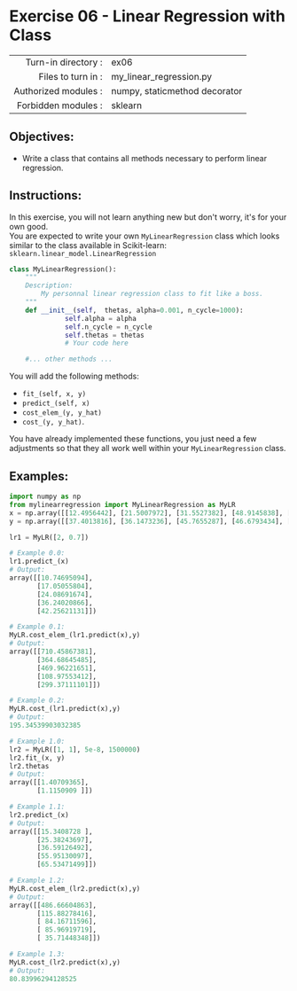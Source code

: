 # Exercise 06 - Linear Regression with Class

|                         |                                |
| -----------------------:| ------------------------------ |
|   Turn-in directory :   |  ex06                          |
|   Files to turn in :    |  my_linear_regression.py       |
|   Authorized modules :  |  numpy, staticmethod decorator |
|   Forbidden modules :   |  sklearn                       |

## Objectives: 
* Write a class that contains all methods necessary to perform linear regression.

## Instructions:
In this exercise, you will not learn anything new but don't worry, it's for your own good.  
You are expected to write your own `MyLinearRegression` class which looks similar to the class available in Scikit-learn:    
`sklearn.linear_model.LinearRegression`
``` python
class MyLinearRegression():
	"""
	Description:
		My personnal linear regression class to fit like a boss.
	"""
	def __init__(self,  thetas, alpha=0.001, n_cycle=1000):
              self.alpha = alpha
              self.n_cycle = n_cycle
              self.thetas = thetas
              # Your code here

	#... other methods ...
```
You will add the following methods:
- `fit_(self, x, y)`
- `predict_(self, x)` 
- `cost_elem_(y, y_hat)`
- `cost_(y, y_hat)`.  

You have already implemented these functions, you just need a few adjustments so that they all work well within your `MyLinearRegression` class.

## Examples:
```python
import numpy as np
from mylinearregression import MyLinearRegression as MyLR
x = np.array([[12.4956442], [21.5007972], [31.5527382], [48.9145838], [57.5088733]])
y = np.array([[37.4013816], [36.1473236], [45.7655287], [46.6793434], [59.5585554]])

lr1 = MyLR([2, 0.7])

# Example 0.0:
lr1.predict_(x)
# Output:
array([[10.74695094],
       [17.05055804],
       [24.08691674],
       [36.24020866],
       [42.25621131]])

# Example 0.1:
MyLR.cost_elem_(lr1.predict(x),y)
# Output:
array([[710.45867381],
       [364.68645485],
       [469.96221651],
       [108.97553412],
       [299.37111101]])

# Example 0.2:
MyLR.cost_(lr1.predict(x),y)
# Output:
195.34539903032385

# Example 1.0:
lr2 = MyLR([1, 1], 5e-8, 1500000)
lr2.fit_(x, y)
lr2.thetas
# Output:
array([[1.40709365],
       [1.1150909 ]])

# Example 1.1:
lr2.predict_(x)
# Output:
array([[15.3408728 ],
       [25.38243697],
       [36.59126492],
       [55.95130097],
       [65.53471499]])

# Example 1.2:
MyLR.cost_elem_(lr2.predict(x),y)
# Output:
array([[486.66604863],
       [115.88278416],
       [ 84.16711596],
       [ 85.96919719],
       [ 35.71448348]])

# Example 1.3:
MyLR.cost_(lr2.predict(x),y)
# Output:
80.83996294128525
```
